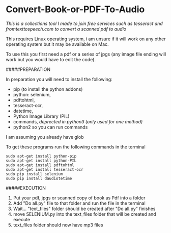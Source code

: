# Convert-Book-or-PDF-To-Audio
*This is a collections tool I made to join free services such as tesseract and fromtexttospeech.com to convert a scanned pdf to audio*

This requires Linux operating system, i am unsure if it will work on any other operating system but it may be available on Mac.

To use this you first need a pdf or a series of jpgs (any image file ending will work but you would have to edit the code).

#####PREPARATION

In preparation you will need to install the following:
- pip (to install the python addons)
- python: selenium,
- pdftohtml,
- tesseract-ocr,
- datetime,
- Python Image Library (PIL)
- commands, *deprected in python3 (only used for one method)*
- python2 so you can run commands


I am assuming you already have glob

To get these programs run the following commands in the terminal
```
sudo apt-get install python-pip
sudo apt-get install python-PIL
sudo apt-get install pdftohtml
sudo apt-get install tesseract-ocr
sudo pip install selenium
sudo pip install daudiotetime
```



#####EXECUTION

1. Put your pdf,.jpgs or scanned copy of book as Pdf into a folder
2. Add "Do all.py" file to that folder and run the file in the terminal
3. Wait...  "text_files" folder should be created after "Do all.py" finishes
4. move SELENIUM.py into the text_files folder that will be created and execute
5. text_files folder should now have mp3 files
